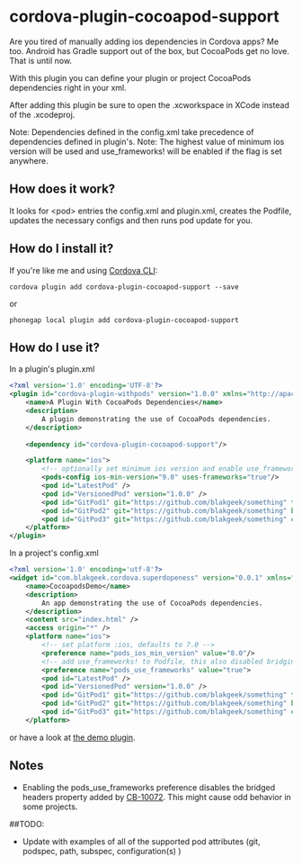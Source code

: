 # cordova-plugin-cocoapod-support
Are you tired of manually adding ios dependencies in Cordova apps?  Me too.  Android has Gradle support out of the box, but
CocoaPods get no love.  That is until now.  

With this plugin you can define your plugin or project CocoaPods dependencies right in your xml.
 
After adding this plugin be sure to open the .xcworkspace in XCode instead of the .xcodeproj.

Note: Dependencies defined in the config.xml take precedence of dependencies defined in plugin's.
Note: The highest value of minimum ios version will be used and use_frameworks! will be enabled if the flag is set anywhere.
 
## How does it work?
It looks for &lt;pod&gt; entries the config.xml and plugin.xml, creates the Podfile, updates the necessary configs and 
then runs pod update for you.

## How do I install it?

If you're like me and using [Cordova CLI](http://cordova.apache.org/):
```
cordova plugin add cordova-plugin-cocoapod-support --save
```

or

```
phonegap local plugin add cordova-plugin-cocoapod-support
```

## How do I use it?  
 
In a plugin's plugin.xml 
```xml
<?xml version='1.0' encoding='UTF-8'?>
<plugin id="cordova-plugin-withpods" version="1.0.0" xmlns="http://apache.org/cordova/ns/plugins/1.0">
    <name>A Plugin With CocoaPods Dependencies</name>
    <description>
        A plugin demonstrating the use of CocoaPods dependencies.
    </description>
    
    <dependency id="cordova-plugin-cocoapod-support"/>

    <platform name="ios">
        <!-- optionally set minimum ios version and enable use_frameworks! -->
        <pods-config ios-min-version="9.0" uses-frameworks="true"/>
        <pod id="LatestPod" />
        <pod id="VersionedPod" version="1.0.0" />
        <pod id="GitPod1" git="https://github.com/blakgeek/something" tag="v1.0.1" configuration="debug" />
        <pod id="GitPod2" git="https://github.com/blakgeek/something" branch="wood" configurations="release,debug" />
        <pod id="GitPod3" git="https://github.com/blakgeek/something" commit="1b33368" />
    </platform>
</plugin>
```

In a project's config.xml
```xml
<?xml version='1.0' encoding='utf-8'?>
<widget id="com.blakgeek.cordova.superdopeness" version="0.0.1" xmlns="http://www.w3.org/ns/widgets" xmlns:cdv="http://cordova.apache.org/ns/1.0">
    <name>CocoapodsDemo</name>
    <description>
        An app demonstrating the use of CocoaPods dependencies.
    </description>
    <content src="index.html" />
    <access origin="*" />
    <platform name="ios">
        <!-- set platform :ios, defaults to 7.0 -->
        <preference name="pods_ios_min_version" value="8.0"/>
        <!-- add use_frameworks! to Podfile, this also disabled bridging headers -->
        <preference name="pods_use_frameworks" value="true">
        <pod id="LatestPod" />
        <pod id="VersionedPod" version="1.0.0" />
        <pod id="GitPod1" git="https://github.com/blakgeek/something" tag="v1.0.1" configuration="debug" />
        <pod id="GitPod2" git="https://github.com/blakgeek/something" branch="wood" configurations="release,debug" />
        <pod id="GitPod3" git="https://github.com/blakgeek/something" commit="1b33368" />
    </platform>
```

or have a look at [the demo plugin](https://github.com/blakgeek/cordova-plugin-withpods).

## Notes
* Enabling the pods_use_frameworks preference disables the bridged headers property added by 
[CB-10072](https://issues.apache.org/jira/browse/CB-10072).  This might cause odd behavior in some projects.  


##TODO:
* Update with examples of all of the supported pod attributes (git, podspec, path, subspec, configuration(s) )



[bad_resource]: ./bad_resource.png "Bad Resource"
[linker_error]: ./linker_error.png "Linker Error"





